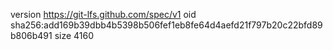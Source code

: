 version https://git-lfs.github.com/spec/v1
oid sha256:add169b39dbb4b5398b506fef1eb8fe64d4aefd21f797b20c22bfd89b806b491
size 4160
